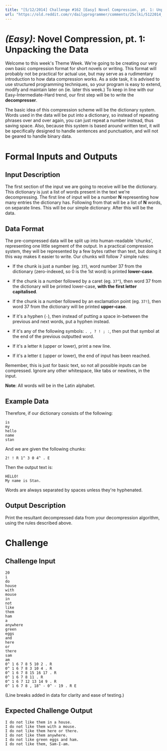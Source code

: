 ```yaml
---
title: "[5/12/2014] Challenge #162 [Easy] Novel Compression, pt. 1: Unpacking the Data"
url: "https://old.reddit.com/r/dailyprogrammer/comments/25clki/5122014_challenge_162_easy_novel_compression_pt_1/"
---
```


# [](#EasyIcon) _(Easy)_: Novel Compression, pt. 1: Unpacking the Data

Welcome to this week's Theme Week. We're going to be creating our very own basic compression format for short novels or writing. This format will probably not be practical for actual use, but may serve as a rudimentary introduction to how data compression works. As a side task, it is advised to use structured programming techniques, so your program is easy to extend, modify and maintain later on (ie. later this week.) To keep in line with our Easy-Intermediate-Hard trend, our first step will be to write the **decompresser**.

The basic idea of this compression scheme will be the dictionary system. Words used in the data will be put into a dictionary, so instead of repeating phrases over and over again, you can just repeat a number instead, thus saving space. Also, because this system is based around written text, it will be specifically designed to handle sentences and punctuation, and will not be geared to handle binary data.

# Formal Inputs and Outputs

## Input Description

The first section of the input we are going to receive will be the dictionary. This dictionary is just a list of words present in the text we're decompressing. The first line of input will be a number **N** representing how many entries the dictionary has. Following from that will be a list of **N** words, on separate lines. This will be our simple dictionary. After this will be the data.

## Data Format

The pre-compressed data will be split up into human-readable 'chunks', representing one little segment of the output. In a practical compression system, they will be represented by a few bytes rather than text, but doing it this way makes it easier to write. Our chunks will follow 7 simple rules:

* If the chunk is just a number (eg. `37`), word number 37 from the dictionary (zero-indexed, so 0 is the 1st word) is printed **lower-case**.

* If the chunk is a number followed by a caret (eg. `37^`), then word 37 from the dictionary will be printed lower-case, **with the first letter capitalised**.

* If the chunk is a number followed by an exclamation point (eg. `37!`), then word 37 from the dictionary will be printed **upper-case**.

* If it's a hyphen (`-`), then instead of putting a space in-between the previous and next words, put a hyphen instead.

* If it's any of the following symbols: `. , ? ! ; :`, then put that symbol at the end of the previous outputted word.

* If it's a letter `R` (upper or lower), print a new line.

* If it's a letter `E` (upper or lower), the end of input has been reached.

Remember, this is just for basic text, so not all possible inputs can be compressed. Ignore any other whitespace, like tabs or newlines, in the input.

**Note**: All words will be in the Latin alphabet.

## Example Data

Therefore, if our dictionary consists of the following:

    is
    my
    hello
    name
    stan

And we are given the following chunks:

    2! ! R 1^ 3 0 4^ . E

Then the output text is:

    HELLO!
    My name is Stan.
    
Words are always separated by spaces unless they're hyphenated.
    
## Output Description

Print the resultant decompressed data from your decompression algorithm, using the rules described above.

# Challenge

## Challenge Input

    20
    i
    do
    house
    with
    mouse
    in
    not
    like
    them
    ham
    a
    anywhere
    green
    eggs
    and
    here
    or
    there
    sam
    am
    0^ 1 6 7 8 5 10 2 . R
    0^ 1 6 7 8 3 10 4 . R
    0^ 1 6 7 8 15 16 17 . R
    0^ 1 6 7 8 11 . R
    0^ 1 6 7 12 13 14 9 . R
    0^ 1 6 7 8 , 18^ - 0^ - 19 . R E

(Line breaks added in data for clarity and ease of testing.)

## Expected Challenge Output

    I do not like them in a house.
    I do not like them with a mouse.
    I do not like them here or there.
    I do not like them anywhere.
    I do not like green eggs and ham.
    I do not like them, Sam-I-am.